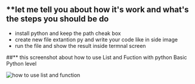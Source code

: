 

## **let me tell you about how it's work and what's the steps you should  be do 
+ install python and keep the path cheak box 
+ create new file extantion py  and write your code like in side image 
+ run the file and show the result inside termnal screen 

##** this screenshot about how to use List and Fuction with python  Basic Python level 

![how to use list and function](https://user-images.githubusercontent.com/31520330/174503806-722c4679-608e-4ec7-9ac3-38841a5a1649.PNG)
